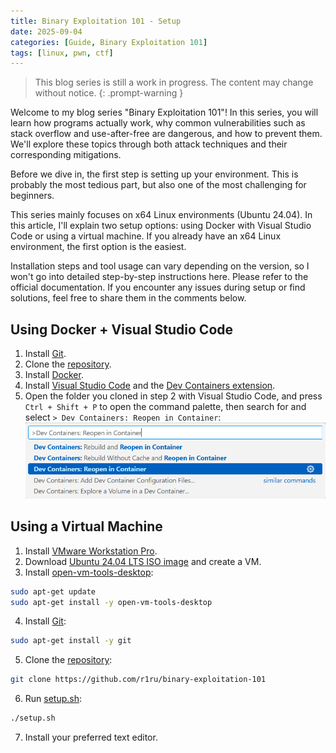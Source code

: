 ```yaml
---
title: Binary Exploitation 101 - Setup
date: 2025-09-04
categories: [Guide, Binary Exploitation 101]
tags: [linux, pwn, ctf]
---
```


> This blog series is still a work in progress. The content may change without notice.
{: .prompt-warning }

Welcome to my blog series "Binary Exploitation 101"! In this series, you will learn how programs actually work, why common vulnerabilities such as stack overflow and use-after-free are dangerous, and how to prevent them. We'll explore these topics through both attack techniques and their corresponding mitigations.

Before we dive in, the first step is setting up your environment. This is probably the most tedious part, but also one of the most challenging for beginners.

This series mainly focuses on x64 Linux environments (Ubuntu 24.04). In this article, I'll explain two setup options: using Docker with Visual Studio Code or using a virtual machine. If you already have an x64 Linux environment, the first option is the easiest.

Installation steps and tool usage can vary depending on the version, so I won't go into detailed step-by-step instructions here. Please refer to the official documentation. If you encounter any issues during setup or find solutions, feel free to share them in the comments below.

## Using Docker + Visual Studio Code
1. Install [Git](https://git-scm.com/downloads).
2. Clone the [repository](https://github.com/r1ru/binary-exploitation-101).
3. Install [Docker](https://docs.docker.com/engine/install/).
4. Install [Visual Studio Code](https://code.visualstudio.com/download) and the [Dev Containers extension](https://marketplace.visualstudio.com/items?itemName=ms-vscode-remote.remote-containers).
5. Open the folder you cloned in step 2 with Visual Studio Code, and press `Ctrl + Shift + P` to open the command palette, then search for and select `> Dev Containers: Reopen in Container`:
![](/assets/img/posts/2025-09-04-9/devcontaiers.png)

## Using a Virtual Machine
1. Install [VMware Workstation Pro](https://knowledge.broadcom.com/external/article/387947/installing-vmware-workstation-pro.html).
2. Download [Ubuntu 24.04 LTS ISO image](https://ubuntu.com/download/desktop) and create a VM.
3. Install [open-vm-tools-desktop](https://knowledge.broadcom.com/external/article?legacyId=2073803):
```bash
sudo apt-get update
sudo apt-get install -y open-vm-tools-desktop
```
4. Install [Git](https://git-scm.com/downloads/linux):
```bash
sudo apt-get install -y git
```
5. Clone the [repository](https://github.com/r1ru/binary-exploitation-101):
```bash
git clone https://github.com/r1ru/binary-exploitation-101
```
6. Run [setup.sh](https://github.com/r1ru/binary-exploitation-101/blob/main/setup.sh):
```bash
./setup.sh
```
7. Install your preferred text editor.

